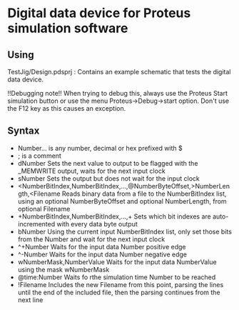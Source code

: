 # Digital data device for Proteus simulation software

## Using

TestJig/Design.pdsprj : Contains an example schematic that tests the digital data device.

!!Debugging note!!
When trying to debug this, always use the Proteus Start simulation button or use the menu Proteus->Debug->start option. Don't use the F12 key as this causes an exception.



## Syntax

* Number...	is any number, decimal or hex prefixed with $
* ;	is a comment
* dNumber	Sets the next value to output to be flagged with the _MEMWRITE output, waits for the next input clock
* sNumber	Sets the output but does not wait for the input clock
* <NumberBitIndex,NumberBitIndex,...,@NumberByteOffset,>NumberLength,<Filename	Reads binary data from a file to the NumberBitIndex list, using an optional NumberByteOffset and optional NumberLength, from optional Filename
* +NumberBitIndex,NumberBitIndex,...,+	Sets which bit indexes are auto-incremented with every data byte output
* bNumber	Using the current input NumberBitIndex list, only set those bits from the Number and wait for the next input clock
* ^+Number	Waits for the input data Number positive edge
* ^-Number	Waits for the input data Number negative edge
* wNumberMask,NumberValue	Waits for the input data NumberValue using the mask wNumberMask
* @time:Number	Waits fo rthe simulation time Number to be reached
* !Filename	Includes the new Filename from this point, parsing the lines until the end of the included file, then the parsing continues from the next line
	
